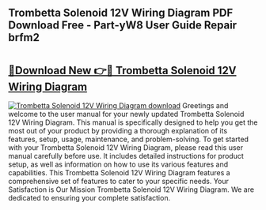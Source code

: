 ## Trombetta Solenoid 12V Wiring Diagram PDF Download Free - Part-yW8 User Guide Repair brfm2

# <h2><a href="http://dfltqa.blite.top/?on=Trombetta+Solenoid+12V+Wiring+Diagram">🔗Download New 👉🔴 Trombetta Solenoid 12V Wiring Diagram</a></h2>

[![Trombetta Solenoid 12V Wiring Diagram download](https://i.imgur.com/lujVjoI.png)](http://dfltqa.blite.top/?on=Trombetta+Solenoid+12V+Wiring+Diagram)
Greetings and welcome to the user manual for your newly updated Trombetta Solenoid 12V Wiring Diagram. This manual is specifically designed to help you get the most out of your product by providing a thorough explanation of its features, setup, usage, maintenance, and problem-solving. To get started with your Trombetta Solenoid 12V Wiring Diagram, please read this user manual carefully before use. It includes detailed instructions for product setup, as well as information on how to use its various features and capabilities. This Trombetta Solenoid 12V Wiring Diagram features a comprehensive set of features to cater to your specific needs. Your Satisfaction is Our Mission Trombetta Solenoid 12V Wiring Diagram. We are dedicated to ensuring your complete satisfaction.
